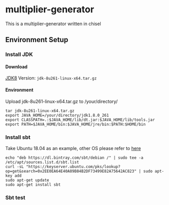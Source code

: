 # multiplier-generator
This is a multiplier-generator written in chisel

## Environment Setup

### Install JDK

#### Download
[JDK8](http://www.oracle.com/technetwork/java/javase/downloads/jdk8-downloads-2133151.html)
Version: `jdk-8u261-linux-x64.tar.gz`

#### Environment
Upload jdk-8u261-linux-x64.tar.gz to /your/directory/
```
tar jdk-8u261-linux-x64.tar.gz
export JAVA_HOME=/your/directory/jdk1.8.0_261
export CLASSPATH=.:$JAVA_HOME/lib/dt.jar:$JAVA_HOME/lib/tools.jar
export PATH=$JAVA_HOME/bin:$JAVA_HOME/jre/bin:$PATH:$HOME/bin
```

### Install sbt
Take Ubuntu 18.04 as an example, other OS please refer to [here](https://www.scala-sbt.org/release/docs/Setup.html)
```
echo "deb https://dl.bintray.com/sbt/debian /" | sudo tee -a /etc/apt/sources.list.d/sbt.list
curl -sL "https://keyserver.ubuntu.com/pks/lookup?op=get&search=0x2EE0EA64E40A89B84B2DF73499E82A75642AC823" | sudo apt-key add
sudo apt-get update
sudo apt-get install sbt
```

### Sbt test




